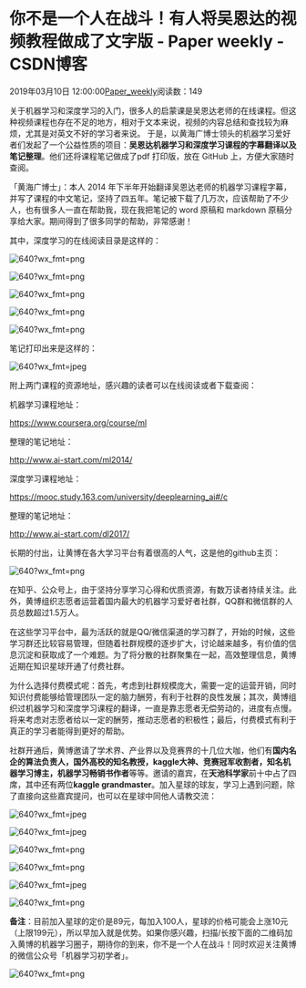 # 你不是一个人在战斗！有人将吴恩达的视频教程做成了文字版 - Paper weekly - CSDN博客





2019年03月10日 12:00:00[Paper_weekly](https://me.csdn.net/c9Yv2cf9I06K2A9E)阅读数：149








关于机器学习和深度学习的入门，很多人的启蒙课是吴恩达老师的在线课程。但这种视频课程也存在不足的地方，相对于文本来说，视频的内容总结和查找较为麻烦，尤其是对英文不好的学习者来说。
于是，以黄海广博士领头的机器学习爱好者们发起了一个公益性质的项目：**吴恩达机器学习和深度学习课程的字幕翻译以及笔记整理**。他们还将课程笔记做成了pdf 打印版，放在 GitHub 上，方便大家随时查阅。




> 
「黄海广博士」：本人 2014 年下半年开始翻译吴恩达老师的机器学习课程字幕，并写了课程的中文笔记，坚持了四五年。笔记被下载了几万次，应该帮助了不少人，也有很多人一直在帮助我，现在我把笔记的 word 原稿和 markdown 原稿分享给大家。期间得到了很多同学的帮助，非常感谢！


其中，深度学习的在线阅读目录是这样的：




![640?wx_fmt=png](https://ss.csdn.net/p?https://mmbiz.qpic.cn/mmbiz_png/ZVbHwHpkByicBCDDBBLW8RDoTnia7uHkpWtPxlRxkD1ClyUtQTpDdKSPmFWvtjrD4Xntg9MiaNQw2I26libwDuIeeA/640?wx_fmt=png)

![640?wx_fmt=png](https://ss.csdn.net/p?https://mmbiz.qpic.cn/mmbiz_png/ZVbHwHpkByicBCDDBBLW8RDoTnia7uHkpWwTY7kE8EK2ia0Sans5TkeQBWkvTm8nfsI3XMHtanZBXh8RicdHycWh1w/640?wx_fmt=png)



![640?wx_fmt=png](https://ss.csdn.net/p?https://mmbiz.qpic.cn/mmbiz_png/ZVbHwHpkByicBCDDBBLW8RDoTnia7uHkpWb81nUpicVuLhjhpjZ5YqUI5TgG1tE3b4d0eOOYRbiaI6OShtsvg1vOug/640?wx_fmt=png)

![640?wx_fmt=png](https://ss.csdn.net/p?https://mmbiz.qpic.cn/mmbiz_png/ZVbHwHpkByicBCDDBBLW8RDoTnia7uHkpWAd6A6N7P5icmxqWAS75OLzTOEiapB19wzI4nr6PPO8xicWMU2zrlnojPQ/640?wx_fmt=png)

![640?wx_fmt=png](https://ss.csdn.net/p?https://mmbiz.qpic.cn/mmbiz_png/ZVbHwHpkByicBCDDBBLW8RDoTnia7uHkpWEGtSzx7TU1UfKMJXnlqR4FibLyGRIpwXPpbVuBKkNn7jTz5EWfgxicTA/640?wx_fmt=png)

笔记打印出来是这样的：




![640?wx_fmt=jpeg](https://ss.csdn.net/p?https://mmbiz.qpic.cn/mmbiz_jpg/ZVbHwHpkByicBCDDBBLW8RDoTnia7uHkpWAIXRI6cFYJ4m3ORoBcrTFk1M8NNf75NRsJCNUuUsRiajhbnTichicHSPw/640?wx_fmt=jpeg)





附上两门课程的资源地址，感兴趣的读者可以在线阅读或者下载查阅：

> 
机器学习课程地址：

https://www.coursera.org/course/ml

整理的笔记地址：

http://www.ai-start.com/ml2014/


> 
深度学习课程地址：

https://mooc.study.163.com/university/deeplearning_ai#/c

整理的笔记地址：

http://www.ai-start.com/dl2017/




长期的付出，让黄博在各大学习平台有着很高的人气，这是他的github主页：





![640?wx_fmt=png](https://ss.csdn.net/p?https://mmbiz.qpic.cn/mmbiz_png/ZVbHwHpkByibLtoSrKRR2dV6CsTzmsfWxLpE6s2PiavOIHdNpfGPjV9IvicSC5yicqUJlYNVlBEliat7kXjd3S8mx6g/640?wx_fmt=png)

在知乎、公众号上，由于坚持分享学习心得和优质资源，有数万读者持续关注。此外，黄博组织志愿者运营着国内最大的机器学习爱好者社群，QQ群和微信群的人员总数超过1.5万人。




在这些学习平台中，最为活跃的就是QQ/微信渠道的学习群了，开始的时候，这些学习群还比较容易管理，但随着社群规模的逐步扩大，讨论越来越多，有价值的信息沉淀和获取成了一个难题。为了将分散的社群聚集在一起，高效整理信息，黄博近期在知识星球开通了付费社群。




为什么选择付费模式呢：首先，考虑到社群规模庞大，需要一定的运营开销，同时知识付费能够给管理团队一定的脑力酬劳，有利于社群的良性发展；其次，黄博组织过机器学习和深度学习课程的翻译，一直是靠志愿者无偿劳动的，进度有点慢。将来考虑对志愿者给以一定的酬劳，推动志愿者的积极性；最后，付费模式有利于真正的学习者能得到更好的帮助。




社群开通后，黄博邀请了学术界、产业界以及竞赛界的十几位大咖，他们有**国内名企的算法负责人，国外高校的知名教授，kaggle大神、竞赛冠军收割者，知名机器学习博主，机器学习畅销书作者**等等。邀请的嘉宾，在**天池科学家**前十中占了四席，其中还有两位**kaggle grandmaster**。加入星球的球友，学习上遇到问题，除了直接向这些嘉宾提问，也可以在星球中同他人请教交流：




![640?wx_fmt=jpeg](https://ss.csdn.net/p?https://mmbiz.qpic.cn/mmbiz_jpg/ZVbHwHpkByicBCDDBBLW8RDoTnia7uHkpWI2ibf9ZqB8eaeIEN0PY4I1KapyBmfeMeDP1vmXzwtLLSFvrKKUSOuaQ/640?wx_fmt=jpeg)

![640?wx_fmt=jpeg](https://ss.csdn.net/p?https://mmbiz.qpic.cn/mmbiz_jpg/ZVbHwHpkByicBCDDBBLW8RDoTnia7uHkpW1ArVXuSRR9vfE0iaA9NuSemF1YC8tKWzVf1CiaMs70d7dV6Cl3o0kpdQ/640?wx_fmt=jpeg)

![640?wx_fmt=png](https://ss.csdn.net/p?https://mmbiz.qpic.cn/mmbiz_png/ZVbHwHpkByicBCDDBBLW8RDoTnia7uHkpWWhxaxy7icEvtjYW0MAtzWdMv9aqZk0Qdiae8djXN9odxDUdHcmzKicISw/640?wx_fmt=png)

![640?wx_fmt=png](https://ss.csdn.net/p?https://mmbiz.qpic.cn/mmbiz_png/ZVbHwHpkByicBCDDBBLW8RDoTnia7uHkpWesRIweRgiaEUTarY8w7cWpWBlcEcpjSr3Ea2kDCHpYgHY8icataXujfw/640?wx_fmt=png)

![640?wx_fmt=jpeg](https://ss.csdn.net/p?https://mmbiz.qpic.cn/mmbiz_jpg/ZVbHwHpkByicBCDDBBLW8RDoTnia7uHkpWE8Q4UxhUv4V9ytmvahbCI8OsRj3MPQ3rciaEU68wQibZq2A63v3h9vibw/640?wx_fmt=jpeg)

![640?wx_fmt=png](https://ss.csdn.net/p?https://mmbiz.qpic.cn/mmbiz_png/ZVbHwHpkByicBCDDBBLW8RDoTnia7uHkpW0BN4zaWuqLJPyLX4GiaCrGJtngwusI4hzcuoC8FbCDwJd5MeCGIuJ2w/640?wx_fmt=png)







**备注**：目前加入星球的定价是89元，每加入100人，星球的价格可能会上涨10元（上限199元），所以早加入就是优势。如果你感兴趣，扫描/长按下面的二维码加入黄博的机器学习圈子，期待你的到来，你不是一个人在战斗！同时欢迎关注黄博的微信公众号「机器学习初学者」。




![640?wx_fmt=png](https://ss.csdn.net/p?https://mmbiz.qpic.cn/mmbiz_png/ZVbHwHpkByicBCDDBBLW8RDoTnia7uHkpWPveVADC0jW341wvdggD8QvZhTBXBUtMaGIfWJuicLiceW6ic6ZoOEHqHQ/640?wx_fmt=png)







